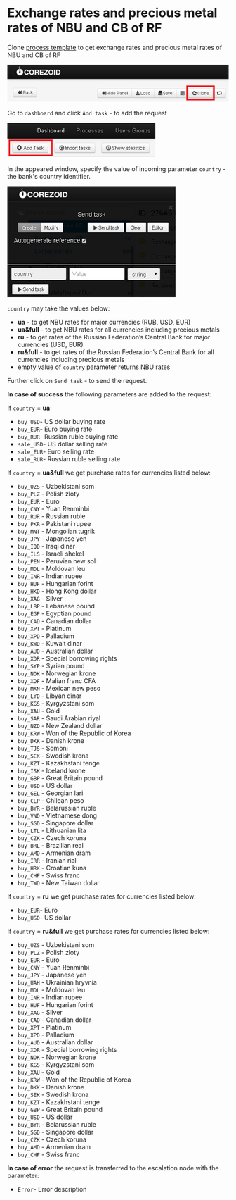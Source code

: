 # Exchange rates and precious metal rates of NBU and CB of RF

Clone [process template](https://www.corezoid.com/admin/edit_conv/27936) to get exchange rates and precious metal rates of NBU and CB of RF

![](../img/mandrill_copy_conveyor.png)

Go to `dashboard` and click `Add task` - to add the request

![](../img/mandrill_dashboard.png)

In the appeared window, specify the value of incoming parameter `country` - the bank's country identifier.

![](../img/rate_2.png)

`country` may take the values below:

* **ua** - to get NBU rates for major currencies (RUB, USD, EUR)
* **ua&full** - to get NBU rates for all currencies including precious metals
* **ru** - to get rates of the Russian Federation’s Central Bank for major currencies (USD, EUR)
* **ru&full** - to get rates of the Russian Federation’s Central Bank for all currencies including 
precious metals 
* empty value of `country` parameter returns NBU rates

Further click on `Send task` - to send the request.

**In case of success** the following parameters are added to the request:

If `country` = **ua**:
* `buy_USD`- US dollar buying rate
* `buy_EUR`- Euro buying rate
* `buy_RUR`- Russian ruble buying rate
* `sale_USD`- US dollar selling rate
* `sale_EUR`- Euro selling rate
* `sale_RUR`- Russian ruble selling rate

If `country` = **ua&full** we get purchase rates for currencies listed below:
* `buy_UZS` - Uzbekistani som
* `buy_PLZ` - Polish zloty
* `buy_EUR` - Euro
* `buy_CNY` - Yuan Renminbi
* `buy_RUR` - Russian ruble
* `buy_PKR` - Pakistani rupee
* `buy_MNT` - Mongolian tugrik
* `buy_JPY` - Japanese yen
* `buy_IQD` - Iraqi dinar
* `buy_ILS` - Israeli shekel
* `buy_PEN` - Peruvian new sol
* `buy_MDL` - Moldovan leu
* `buy_INR` - Indian rupee
* `buy_HUF` - Hungarian forint
* `buy_HKD` - Hong Kong dollar
* `buy_XAG` - Silver
* `buy_LBP` - Lebanese pound 
* `buy_EGP` - Egyptian pound
* `buy_CAD` - Canadian dollar
* `buy_XPT` - Platinum
* `buy_XPD` - Palladium
* `buy_KWD` - Kuwait dinar
* `buy_AUD` - Australian dollar
* `buy_XDR` - Special borrowing rights
* `buy_SYP` - Syrian pound
* `buy_NOK` - Norwegian krone
* `buy_XOF` - Malian franc CFA
* `buy_MXN` - Mexican new peso
* `buy_LYD` - Libyan dinar
* `buy_KGS` - Kyrgyzstani som
* `buy_XAU` - Gold
* `buy_SAR` - Saudi Arabian riyal
* `buy_NZD` - New Zealand dollar
* `buy_KRW` - Won of the Republic of Korea
* `buy_DKK` - Danish krone
* `buy_TJS` - Somoni
* `buy_SEK` - Swedish krona
* `buy_KZT` - Kazakhstani tenge
* `buy_ISK` - Iceland krone
* `buy_GBP` - Great Britain pound
* `buy_USD` - US dollar
* `buy_GEL` - Georgian lari
* `buy_CLP` - Chilean peso
* `buy_BYR` - Belarussian ruble
* `buy_VND` - Vietnamese dong
* `buy_SGD` - Singapore dollar
* `buy_LTL` - Lithuanian lita
* `buy_CZK` - Czech koruna
* `buy_BRL` - Brazilian real
* `buy_AMD` - Armenian dram
* `buy_IRR` - Iranian rial
* `buy_HRK` - Croatian kuna
* `buy_CHF` - Swiss franc
* `buy_TWD` - New Taiwan dollar

If `country` = **ru** we get purchase rates for currencies listed below:
* `buy_EUR`- Euro
* `buy_USD`- US dollar

If `country` = **ru&full** we get purchase rates for currencies listed below:
* `buy_UZS` - Uzbekistani som 
* `buy_PLZ` - Polish zloty
* `buy_EUR` - Euro
* `buy_CNY` - Yuan Renminbi
* `buy_JPY` - Japanese yen
* `buy_UAH` - Ukrainian hryvnia
* `buy_MDL` - Moldovan leu
* `buy_INR` - Indian rupee
* `buy_HUF` - Hungarian forint
* `buy_XAG` - Silver
* `buy_CAD` - Canadian dollar
* `buy_XPT` - Platinum
* `buy_XPD` - Palladium
* `buy_AUD` - Australian dollar
* `buy_XDR` - Special borrowing rights
* `buy_NOK` - Norwegian krone
* `buy_KGS` - Kyrgyzstani som
* `buy_XAU` - Gold
* `buy_KRW` - Won of the Republic of Korea
* `buy_DKK` - Danish krone
* `buy_SEK` - Swedish krona
* `buy_KZT` - Kazakhstani tenge
* `buy_GBP` - Great Britain pound
* `buy_USD` - US dollar
* `buy_BYR` - Belarussian ruble
* `buy_SGD` - Singapore dollar
* `buy_CZK` - Czech koruna
* `buy_AMD` - Armenian dram
* `buy_CHF` - Swiss franc

**In case of error** the request is transferred to the escalation node with the parameter:
* `Error`- Error description